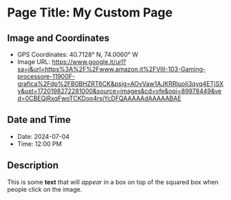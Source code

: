 # Page Title: My Custom Page

## Image and Coordinates
- GPS Coordinates: 40.7128° N, 74.0060° W
- Image URL: https://www.google.it/url?sa=i&url=https%3A%2F%2Fwww.amazon.it%2FVIII-103-Gaming-processore-11900F-grafica%2Fdp%2FB0BHZRT6CK&psig=AOvVaw1AJKRRIuoIi3qyq4ETjSXy&ust=1720198272281000&source=images&cd=vfe&opi=89978449&ved=0CBEQjRxqFwoTCKDoo4rsjYcDFQAAAAAdAAAAABAE

## Date and Time
- Date: 2024-07-04
- Time: 12:00 PM

## Description
This is some **text** that will *appear* in a box on top of the squared box when people click on the image.
